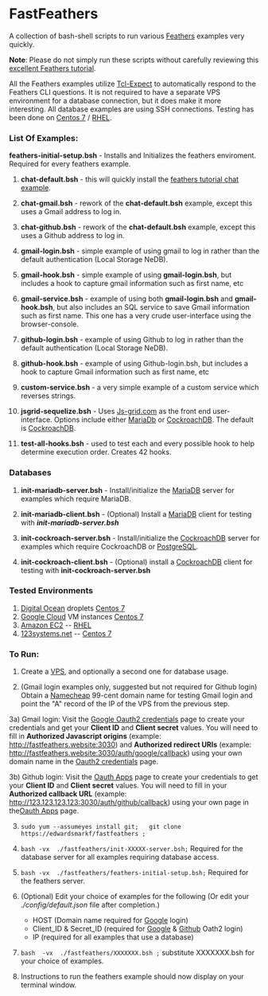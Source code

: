 # FastFeathers

A collection of bash-shell scripts to run various [Feathers](https://feathersjs.com/) examples very quickly.

**Note**:  Please do not simply run these scripts without carefully reviewing this [excellent Feathers tutorial](https://docs.feathersjs.com/guides/readme.html).


All the Feathers examples utilize [Tcl-Expect](https://www.tcl.tk/man/expect5.31/expect.1.html) to automatically respond to the Feathers CLI questions.  It is not required to have a separate VPS environment for a database connection, but it does make it more interesting.  All database examples are using SSH connections.  Testing has been done on  [Centos 7](https://www.centos.org/) / [RHEL](https://www.redhat.com/en/technologies/linux-platforms/enterprise-linux).


### List Of Examples:

**feathers-initial-setup.bsh** - Installs and Initializes the feathers enviroment.  Required for every feathers example.

1) **chat-default.bsh** - this will quickly install the [feathers tutorial chat example](https://docs.feathersjs.com/guides/chat/readme.html). 

2) **chat-gmail.bsh** - rework of the **chat-default.bsh** example, except this uses a Gmail address to log in.

3) **chat-github.bsh** - rework of the **chat-default.bsh** example, except this uses a Github address to log in.

4) **gmail-login.bsh** - simple example of using gmail to log in rather than the default authentication (Local Storage NeDB).

5) **gmail-hook.bsh** - simple example of using **gmail-login.bsh**, but includes a hook to capture gmail information such as first name, etc

6) **gmail-service.bsh** - example of using both **gmail-login.bsh** and **gmail-hook.bsh**, but also includes an SQL service to save Gmail information such as first name.  This one has a very crude user-interface using the browser-console.

7) **github-login.bsh** - example of using Github to log in rather than the default authentication (Local Storage NeDB).

8) **github-hook.bsh** - example of using Github-login.bsh, but includes a hook to capture Gmail information such as first name, etc

9) **custom-service.bsh** - a very simple example of a custom service which reverses strings.

10) **jsgrid-sequelize.bsh** - Uses [Js-grid.com](http://js-grid.com/) as the front end user-interface. Options include either [MariaDb](https://mariadb.com/) or [CockroachDB](https://cockroachlabs.com/).  The default is [CockroachDB](https://cockroachlabs.com/).

11) **test-all-hooks.bsh**   - used to test each and every possible hook to help determine execution order.  Creates 42 hooks.


### Databases

1) **init-mariadb-server.bsh** - Install/initialize the [MariaDB](https://mariadb.com/) server for examples which require MariaDB.

2) **init-mariadb-client.bsh** - (Optional) Install a [MariaDB](https://mariadb.com/) client for testing with **_init-mariadb-server.bsh_**

3) **init-cockroach-server.bsh** - Install/initialize the [CockroachDB](https://cockroachlabs.com/) server for examples which require CockroachDB or [PostgreSQL](https://www.postgresql.org).

4) **init-cockroach-client.bsh** - (Optional) install a [CockroachDB](https://cockroachlabs.com/) client for testing with **init-cockroach-server.bsh**


### Tested Environments

1)  [Digital Ocean](https://digitalocean.com) droplets [Centos 7](https://www.centos.org/)
2)  [Google Cloud](google.cloud.google.com) VM instances [Centos 7](https://www.centos.org/)
3)  [Amazon EC2](https://console.aws.amazon.com/ec2) -- [RHEL](https://www.redhat.com/en/technologies/linux-platforms/enterprise-linux)
4)  [123systems.net](https://123systems.net) -- [Centos 7](https://www.centos.org/)

### To Run:

1) Create a [VPS](https://en.wikipedia.org/wiki/Virtual_private_server), and optionally a second one for database usage.

2) (Gmail login examples only, suggested but not required for Github login) Obtain a [Namecheap](https://namecheap.com) 99-cent domain name for testing Gmail login and point the "A" record of the IP of the VPS from the previous step.

3a) Gmail login:  Visit the [Google Oauth2 credentials](https://console.developers.google.com/apis/credentials/oauthclient/) page to create your credentials and get your **Client ID** and **Client secret** values. You will need to fill in **Authorized Javascript origins** (example: http://fastfeathers.website:3030) and **Authorized redirect URIs** (example: http://fastfeathers.website:3030/auth/google/callback) using your own domain name in the [Oauth2 credentials](https://console.developers.google.com/apis/credentials/oauthclient/) page.

3b) Github login:  Visit the [Oauth Apps](https://github.com/settings/developers) page to create your credentials to get your **Client ID** and **Client secret** values.  You will need to fill in your **Authorized callback URL** (example: http://123.123.123.123:3030/auth/github/callback) using your own page in the[Oauth Apps](https://github.com/settings/developers) page.

3) ```sudo yum --assumeyes install git;   git clone https://edwardsmarkf/fastfeathers ;```

4)  ```bash -vx  ./fastfeathers/init-XXXXX-server.bsh;```  Required for the database server for all examples requiring database access.

5) ```bash -vx  ./fastfeathers/feathers-initial-setup.bsh;``` Required for the feathers server.

6) (Optional) Edit your choice of examples for the following (Or edit your _./config/default.json_ file after completion.)
      - HOST (Domain name required for [Google](https://console.developers.google.com/apis/credentials/oauthclient/) login)
      - Client_ID & Secret_ID  (required for [Google](https://console.developers.google.com/apis/credentials/oauthclient/) & [Github](https://github.com/settings/developers) Oath2 login)
      - IP (required for all examples that use a database)
      
7) ```bash  -vx  ./fastfeathers/XXXXXXX.bsh ;```   substitute XXXXXXX.bsh for your choice of examples.

8) Instructions to run the feathers example should now display on your terminal window.
